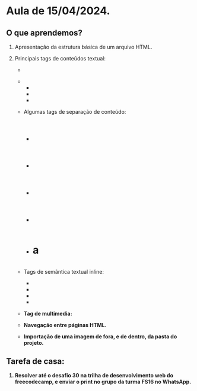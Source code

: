 # Aula de 15/04/2024.

 
## O que aprendemos?
 
 
1. Apresentação da estrutura básica de um arquivo HTML.
 
2. Principais tags de conteúdos textual:
    * <p>
    * <ul>
    * <li>
    * <div>
 
3. Algumas tags de separação de conteúdo:
    * <header>
    * <main>
    * <footer>
    * <section>
    * <h1> a <h6>
 
4. Tags de semântica textual inline:
    * <a>
    * <b>
    * <strong>
    * <br>
 
5. Tag de multimedia: <img>
 
6. Navegação entre páginas HTML.
 
7. Importação de uma imagem de fora, e de dentro, da pasta do projeto.
 
## Tarefa de casa:
 
1. Resolver até o desafio 30 na trilha de desenvolvimento web do freecodecamp, e enviar o print no grupo da turma FS16 no WhatsApp.
 
